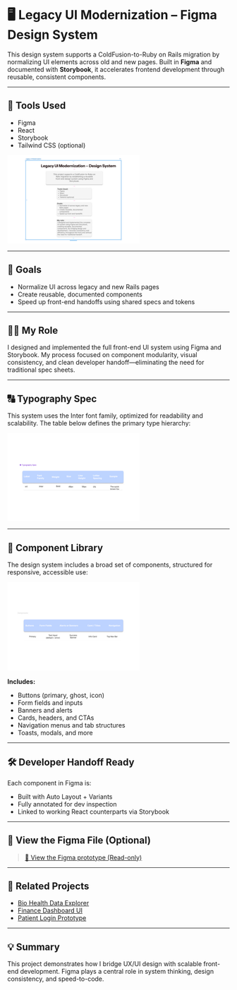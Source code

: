 # 🖥️ Legacy UI Modernization – Figma Design System

This design system supports a ColdFusion-to-Ruby on Rails migration by normalizing UI elements across old and new pages. Built in **Figma** and documented with **Storybook**, it accelerates frontend development through reusable, consistent components.

---

## 🔧 Tools Used

- Figma  
- React  
- Storybook  
- Tailwind CSS (optional)

![Project Overview](assets/legacyThumb.png)

---

## 🎯 Goals

- Normalize UI across legacy and new Rails pages  
- Create reusable, documented components  
- Speed up front-end handoffs using shared specs and tokens

---

## 👩‍💻 My Role

I designed and implemented the full front-end UI system using Figma and Storybook. My process focused on component modularity, visual consistency, and clean developer handoff—eliminating the need for traditional spec sheets.

---

## 🔠 Typography Spec

This system uses the Inter font family, optimized for readability and scalability. The table below defines the primary type hierarchy:

![Typography Spec](assets/typographyThumb.png)

---

## 🧩 Component Library

The design system includes a broad set of components, structured for responsive, accessible use:

![Component Overview](assets/componentThumb.png)

**Includes:**

- Buttons (primary, ghost, icon)  
- Form fields and inputs  
- Banners and alerts  
- Cards, headers, and CTAs  
- Navigation menus and tab structures  
- Toasts, modals, and more

---

## 🛠 Developer Handoff Ready

Each component in Figma is:

- Built with Auto Layout + Variants  
- Fully annotated for dev inspection  
- Linked to working React counterparts via Storybook

---

## 🔗 View the Figma File (Optional)

> [📂 View the Figma prototype (Read-only)](https://www.figma.com/file/YOUR-FIGMA-LINK-HERE)

---

## 📁 Related Projects

- [Bio Health Data Explorer](https://github.com/yourusername/bio-health-data-explorer)  
- [Finance Dashboard UI](https://github.com/yourusername/personal-finance-dashboard)  
- [Patient Login Prototype](https://github.com/yourusername/patient-login-prototype)

---

## 💡 Summary

This project demonstrates how I bridge UX/UI design with scalable front-end development. Figma plays a central role in system thinking, design consistency, and speed-to-code.
